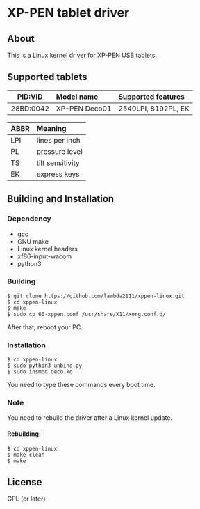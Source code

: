 XP-PEN tablet driver
==========

About
----------

This is a Linux kernel driver for XP-PEN USB tablets.

Supported tablets
----------

| PID:VID |Model name              |Supported features                 |
|:-------:|:-----------------------|:----------------------------------|
|28BD:0042|XP-PEN Deco01           |2540LPI, 8192PL, EK                |

|ABBR|Meaning         |
|:---|:---------------|
|LPI |lines per inch  |
|PL  |pressure level  |
|TS  |tilt sensitivity|
|EK  |express keys    |

Building and Installation 
----------

### Dependency

- gcc
- GNU make
- Linux kernel headers
- xf86-input-wacom
- python3

### Building

    $ git clone https://github.com/lambda2111/xppen-linux.git
    $ cd xppen-linux
    $ make
    $ sudo cp 60-xppen.conf /usr/share/X11/xorg.conf.d/

After that, reboot your PC.

### Installation

    $ cd xppen-linux
    $ sudo python3 unbind.py
    $ sudo insmod deco.ko

You need to type these commands every boot time.

### Note

You need to rebuild the driver after a Linux kernel update.

#### Rebuilding:

    $ cd xppen-linux
    $ make clean
    $ make

License
----------

GPL (or later)